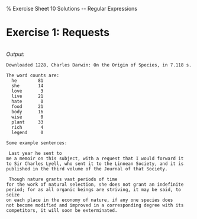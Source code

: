 % Exercise Sheet 10 Solutions -- Regular Expressions


# Exercise 1: Requests

```{ .python file=10_RegEx/code/bookreview.py }
```

*Output:*

```
Downloaded 1228, Charles Darwin: On the Origin of Species, in 7.118 s.

The word counts are:
  he        81
  she       14
  love       3
  live      21
  hate       0
  food      21
  body      16
  wise       0
  plant     33
  rich       4
  legend     0

Some example sentences:

 Last year he sent to
me a memoir on this subject, with a request that I would forward it
to Sir Charles Lyell, who sent it to the Linnean Society, and it is
published in the third volume of the Journal of that Society.

 Though nature grants vast periods of time
for the work of natural selection, she does not grant an indefinite
period; for as all organic beings are striving, it may be said, to seize
on each place in the economy of nature, if any one species does
not become modified and improved in a corresponding degree with its
competitors, it will soon be exterminated.

```


```{ .csv file='books/Charles Darwin-On the Origin of Species-words.csv' }
```


```{ file='books/Charles Darwin-On the Origin of Species-sentences.txt' }
```

